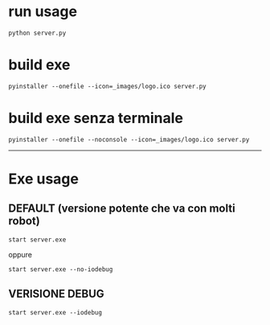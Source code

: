 # run usage

`python server.py`

# build exe

`pyinstaller --onefile --icon=_images/logo.ico server.py`

# build exe senza terminale

`pyinstaller --onefile --noconsole --icon=_images/logo.ico server.py`


-----------------------------------------------------------------------

# Exe usage
## DEFAULT (versione potente che va con molti robot)
`start server.exe`

oppure 

`start server.exe --no-iodebug`

## VERISIONE DEBUG
`start server.exe --iodebug`
